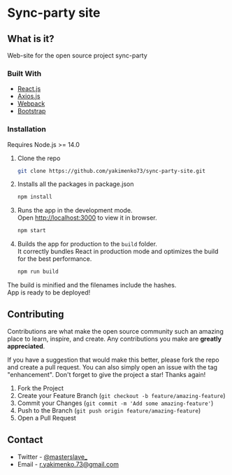 # Sync-party site
## What is it?
Web-site for the open source project sync-party

### Built With

* [React.js](https://en.reactjs.org/)
* [Axios.js](https://axios-http.com/docs/intro/)
* [Webpack](https://webpack.js.org/)
* [Bootstrap](https://getbootstrap.com/docs/3.4/javascript/)

### Installation
Requires Node.js >= 14.0
1. Clone the repo
   ```sh
   git clone https://github.com/yakimenko73/sync-party-site.git
   ```
2. Installs all the packages in package.json
   ```sh
   npm install
   ```
3. Runs the app in the development mode.\
   Open [http://localhost:3000](http://localhost:3000) to view it in browser.
   ```sh
   npm start
   ```
4. Builds the app for production to the `build` folder.\
   It correctly bundles React in production mode and optimizes the build for the best performance.
   ```sh
   npm run build
   ```

The build is minified and the filenames include the hashes.\
App is ready to be deployed!

## Contributing

Contributions are what make the open source community such an amazing place to learn, inspire, and create. Any contributions you make are **greatly appreciated**.

If you have a suggestion that would make this better, please fork the repo and create a pull request. You can also simply open an issue with the tag "enhancement".
Don't forget to give the project a star! Thanks again!

1. Fork the Project
2. Create your Feature Branch (`git checkout -b feature/amazing-feature`)
3. Commit your Changes (`git commit -m 'Add some amazing-feature'`)
4. Push to the Branch (`git push origin feature/amazing-feature`)
5. Open a Pull Request

## Contact

* Twitter - [@masterslave_](https://twitter.com/masterslave_)
* Email - r.yakimenko.73@gmail.com
